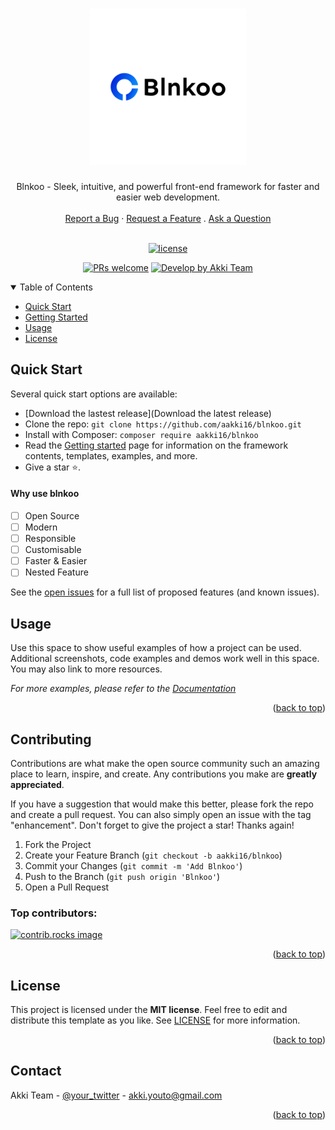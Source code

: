 <a id="rdme-top"></a>

<h1 align="center">
  <a href="https://github.com/aakki16/Blnkoo">
    <img src="./logo.svg" alt="Logo" width="250" height="250">
  </a>
</h1>

<div align="center">
  Blnkoo - Sleek, intuitive, and powerful front-end framework for faster and easier web development.
  <br />
  <br />
  <a href="https://github.com/aakki16/Blnkoo/issues/new?assignees=&labels=bug&template=BUG_REPORT.md&title=bug%3A+">Report a Bug</a>
  ·
  <a href="https://github.com/aakki16/Blnkoo/issues/new?assignees=&labels=enhancement&template=FEATURE_REQUEST.md&title=feat%3A+">Request a Feature</a>
  .
  <a href="https://github.com/aakki16/Blnkoo/discussions">Ask a Question</a>
</div>

<div align="center">
<br />

[![license](https://img.shields.io/github/license/aakki16/amazing-github-template.svg?style=flat-square)](LICENSE)

[![PRs welcome](https://img.shields.io/badge/PRs-welcome-ff69b4.svg?style=flat-square)](https://github.com/dec0dOS/amazing-github-template/issues?q=is%3Aissue+is%3Aopen+label%3A%22help+wanted%22)
[![Develop by Akki Team](https://img.shields.io/badge/made%20with%20%E2%99%A5%20by-Akki&nbsp;Team-ff1414.svg?style=flat-square)](https://github.com/Blnkoo)

</div>

<details open="open">
<summary>Table of Contents</summary>

- [Quick Start](#quick-start)
- [Getting Started](#getting-started)
- [Usage](#usage)
- [License](#license)

</details>

## Quick Start
Several quick start options are available:
- [Download the lastest release](Download the latest release)
- Clone the repo: ```git clone https://github.com/aakki16/blnkoo.git```
- Install with Composer: ```composer require aakki16/blnkoo```
- Read the [Getting started]() page for information on the framework contents, templates, examples, and more.
- Give a star ⭐.

<!-- ROADMAP -->
#### Why use blnkoo

- [ ] Open Source
- [ ] Modern 
- [ ] Responsible
- [ ] Customisable
- [ ] Faster & Easier
- [ ] Nested Feature

See the [open issues](https://github.com/aakki16/Blnkoo/issues) for a full list of proposed features (and known issues).

<!-- Usage -->
## Usage

Use this space to show useful examples of how a project can be used. Additional screenshots, code examples and demos work well in this space. You may also link to more resources.

_For more examples, please refer to the [Documentation](https://blnkoo.vercel.app)_

<p align="right">(<a href="#rdme-top">back to top</a>)</p>

<!-- Contributing -->
## Contributing

Contributions are what make the open source community such an amazing place to learn, inspire, and create. Any contributions you make are **greatly appreciated**.

If you have a suggestion that would make this better, please fork the repo and create a pull request. You can also simply open an issue with the tag "enhancement".
Don't forget to give the project a star! Thanks again!

1. Fork the Project
2. Create your Feature Branch (`git checkout -b aakki16/blnkoo`)
3. Commit your Changes (`git commit -m 'Add Blnkoo'`)
4. Push to the Branch (`git push origin 'Blnkoo'`)
5. Open a Pull Request

### Top contributors:

<a href="">
  <img src="https://contrib.rocks/image?repo=aakki16/Blnkoo" alt="contrib.rocks image" />
</a>

<p align="right">(<a href="#rdme-top">back to top</a>)</p>

## License

This project is licensed under the **MIT license**. Feel free to edit and distribute this template as you like.
See [LICENSE](LICENSE) for more information.

<p align="right">(<a href="#rdme-top">back to top</a>)</p>

<!-- Contact -->
## Contact

Akki Team - [@your_twitter](https://twitter.com/your_username) - akki.youto@gmail.com

<p align="right">(<a href="#rdme-top">back to top</a>)</p>
